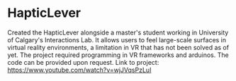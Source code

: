 # HapticLever
Created the HapticLever alongside a master's student working in University of Calgary's Interactions Lab. It allows users to feel large-scale surfaces in virtual reality environments, a limitation in VR that has not been solved as of yet. The project required programming in VR frameworks and arduinos. The code can be provided upon request.
Link to project: https://www.youtube.com/watch?v=wjJVqsPzLuI
